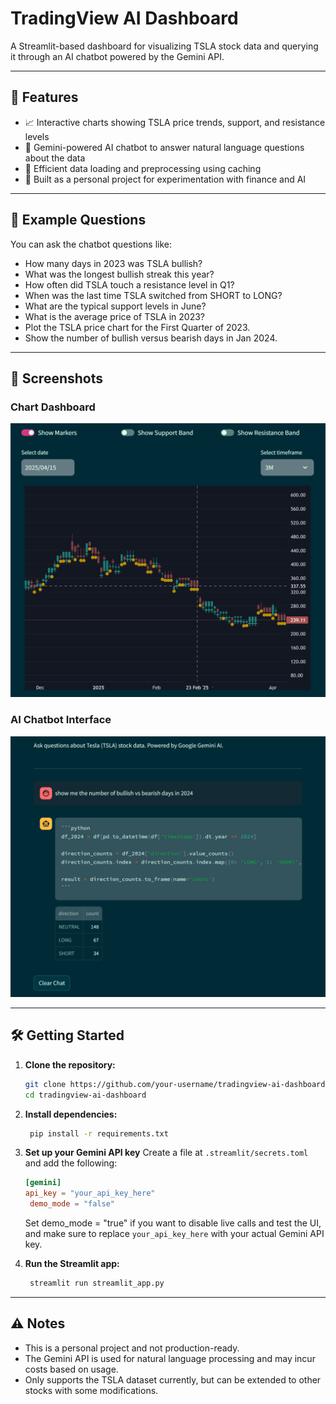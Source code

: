 # TradingView AI Dashboard

A Streamlit-based dashboard for visualizing TSLA stock data and querying it through an AI chatbot powered by the Gemini
API.

---

## 🚀 Features

- 📈 Interactive charts showing TSLA price trends, support, and resistance levels
- 🤖 Gemini-powered AI chatbot to answer natural language questions about the data
- 💾 Efficient data loading and preprocessing using caching
- 🧪 Built as a personal project for experimentation with finance and AI

---

## 💬 Example Questions

You can ask the chatbot questions like:

- How many days in 2023 was TSLA bullish?
- What was the longest bullish streak this year?
- How often did TSLA touch a resistance level in Q1?
- When was the last time TSLA switched from SHORT to LONG?
- What are the typical support levels in June?
- What is the average price of TSLA in 2023?
- Plot the TSLA price chart for the First Quarter of 2023.
- Show the number of bullish versus bearish days in Jan 2024.

---

## 📸 Screenshots

### Chart Dashboard

![Chart Dashboard](assets/ss_chart.png)

### AI Chatbot Interface

![Chatbot Interface](assets/ss_chatbot.png)

---

## 🛠 Getting Started

1. **Clone the repository:**
   ```bash
   git clone https://github.com/your-username/tradingview-ai-dashboard.git
   cd tradingview-ai-dashboard
    ```

2. **Install dependencies:**
   ```bash
    pip install -r requirements.txt
    ```

3. **Set up your Gemini API key**
   Create a file at `.streamlit/secrets.toml` and add the following:

   ```toml
   [gemini]
   api_key = "your_api_key_here"
    demo_mode = "false"
   ```
   Set demo_mode = "true" if you want to disable live calls and test the UI, and make sure to replace
   `your_api_key_here` with your actual Gemini API key.


4. **Run the Streamlit app:**
   ```bash
    streamlit run streamlit_app.py
    ```

---

## ⚠️ Notes

- This is a personal project and not production-ready.
- The Gemini API is used for natural language processing and may incur costs based on usage.
- Only supports the TSLA dataset currently, but can be extended to other stocks with some modifications.
